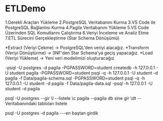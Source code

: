 # ETLDemo

1.Gerekli Araçları Yükleme
2.PostgreSQL Veritabanını Kurma
3.VS Code ile PostgreSQL Bağlantısı Kurma
4.Pagila Veritabanını Yükleme
5.VS Code Üzerinden SQL Komutlarını Çalıştırma
6.Veriyi İnceleme ve Analiz Etme
7.ETL Sürecini Gerçekleştirme (Star Schema Dönüşümü)



*Extract (Veriyi Çekme) → PostgreSQL’den veriyi alacağız.
*Transform (Veriyi Dönüştürme) → 3NF'den Star Schema'ya geçiş yapacağız.
*Load (Veriyi Yükleme) → Yeni veri modelimizi oluşturacağız.

-psql -U postgres -d pagila
-PGPASSWORD=student createdb -h 127.0.0.1 -U student pagila
-PGPASSWORD=student psql -q -h 127.0.0.1 -U student -d pagila -f Data/pagila-schema.sql
-PGPASSWORD=student psql -q -h 127.0.0.1 -U student -d pagila -f Data/pagila-data.sql
-psql -h 127.0.0.1 -U student -d pagila

psql -U postgres --gir
\l --listele
\c pagila --pagila db sine gir
\dt  -- Veritabanındaki tabloları listele


psql -U postgres -d pagila  ---en baştan girdik


